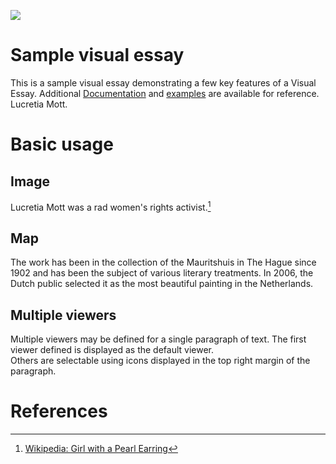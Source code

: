 <a href="https://juncture-digital.org"><img src="https://juncture-digital.org/images/ve-button.png"></a>

<param ve-config 
       title="Lucretia Mott"
       author="James Truitt"
       banner="https://digitalcollections.tricolib.brynmawr.edu/iiif/2/sc:262376~JP2~/full/pct:100/0/default.jpg" 
       layout="vertical">

<!-- Entities discussed throughout the essay are typically defined before the essay text and
     are thus available in all text.  Entity identifiers (QIDs) can be found in either
     Wikipedia or Wikidata (https://www.wikidata.org)> -->
<param ve-entity eid="Q185372"> <!-- Girl with a Pearl Earring painting -->
<param ve-entity eid="Q41264"> <!-- Johannes Vermeer -->
<param ve-entity eid="Q221092"> <!-- Mauritshuis -->
<param ve-entity eid="Q36600"> <!-- The Hague -->
<param ve-entity eid="Q267107"> <!-- Lucretia Mott -->

# Sample visual essay

This is a sample visual essay demonstrating a few key features of a Visual Essay. Additional [Documentation](https://github.com/JSTOR-Labs/juncture/wiki) and [examples](https://jstor-labs.github.io/juncture-examples) are available for reference. Lucretia Mott.
<param ve-image 
       manifest="https://iiif.juncture-digital.org/manifest/6dd738aed85597cac540ad31dd5818e86ef7f2918c7b43a9eb3123d5538e6e4c">

# Basic usage

## Image

Lucretia Mott was a rad women's rights activist.[^1]
<param ve-compare curtain 
       url="https://stor.artstor.org/stor/10970784-2155-498d-8b05-d8586b1f67d0" 
       label="Lucretia Mott 1">
<param ve-compare 
       url="https://stor.artstor.org/stor/1420f054-9ba2-427b-b007-6aa22a7e785d" 
       label="Cafe Nero High Street (pre 1918)" 
       description="Canterbury High Street. Unposted and with no identifying features." 
       license="No Known Copyright">

## Map

The work has been in the collection of the Mauritshuis in The Hague since 1902 and has been the subject of various 
literary treatments. In 2006, the Dutch public selected it as the most beautiful painting in the Netherlands.
<param ve-map zoom="5" 
       center="39.833333, -98.583333"
       marker-type="circle"
       radius="4" 
       stroke-width="0"
       fill="blue" 
       fill-opacity="1">
<param ve-map-layer geojson title="Blood Lead Levels" url="child_blood_lead_levels_by_ct.geojson">

## Multiple viewers

Multiple viewers may be defined for a single paragraph of text.  The first viewer defined is displayed as the default viewer.  
Others are selectable using icons displayed in the top right margin of the paragraph.
<param ve-image 
       manifest="https://iiif.juncture-digital.org/manifest/6dd738aed85597cac540ad31dd5818e86ef7f2918c7b43a9eb3123d5538e6e4c">
<param ve-map center="Q36600" zoom="11">

# References

[^1]: [Wikipedia: Girl with a Pearl Earring](https://en.wikipedia.org/wiki/Girl_with_a_Pearl_Earring)
